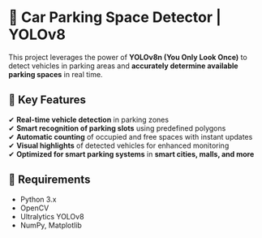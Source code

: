 # 🚗 Car Parking Space Detector | YOLOv8  

This project leverages the power of **YOLOv8n (You Only Look Once)** to detect vehicles in parking areas and **accurately determine available parking spaces** in real time.  

## 🔹 Key Features  
✔ **Real-time vehicle detection** in parking zones  
✔ **Smart recognition of parking slots** using predefined polygons  
✔ **Automatic counting** of occupied and free spaces with instant updates  
✔ **Visual highlights** of detected vehicles for enhanced monitoring  
✔ **Optimized for smart parking systems** in **smart cities, malls, and more**  

## 📌 Requirements
- Python 3.x
- OpenCV
- Ultralytics YOLOv8
- NumPy, Matplotlib

